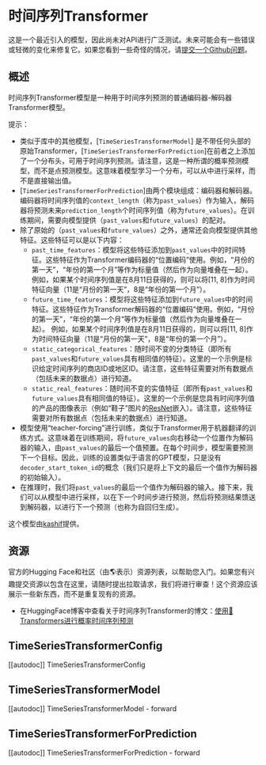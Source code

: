 <!--版权2022年，HuggingFace团队。版权所有。

根据Apache许可证2.0版（“许可证”），您不得使用此文件，除非符合许可证的规定。
您可以在以下位置获取许可证的副本

http://www.apache.org/licenses/LICENSE-2.0

除非适用法律要求或书面同意，否则根据许可证分发的软件是基于“按现状”提供的，
没有任何明示或暗示的担保或条件。有关许可证下特定语言的限制和条件，请参阅许可证。

⚠️请注意，此文件是Markdown格式，但包含我们的文档生成器（类似于MDX）的特定语法，可能在您的Markdown查看器中无法正常渲染。

-->

# 时间序列Transformer

<Tip>

这是一个最近引入的模型，因此尚未对API进行广泛测试。未来可能会有一些错误或轻微的变化来修复它。如果您看到一些奇怪的情况，请[提交一个Github问题](https://github.com/huggingface/transformers/issues/new?assignees=&labels=&template=bug-report.md&title)。

</Tip>

## 概述

时间序列Transformer模型是一种用于时间序列预测的普通编码器-解码器Transformer模型。

提示：

- 类似于库中的其他模型，[`TimeSeriesTransformerModel`] 是不带任何头部的原始Transformer，[`TimeSeriesTransformerForPrediction`]在前者之上添加了一个分布头，可用于时间序列预测。请注意，这是一种所谓的概率预测模型，而不是点预测模型。这意味着模型学习一个分布，可以从中进行采样，而不是直接输出值。
- [`TimeSeriesTransformerForPrediction`]由两个模块组成：编码器和解码器。编码器将时间序列值的`context_length`（称为`past_values`）作为输入，解码器将预测未来`prediction_length`个时间序列值（称为`future_values`）。在训练期间，需要向模型提供（`past_values`和`future_values`）的配对。
- 除了原始的（`past_values`和`future_values`）之外，通常还会向模型提供其他特征。这些特征可以是以下内容：
     - `past_time_features`：模型将这些特征添加到`past_values`中的时间特征。这些特征作为Transformer编码器的“位置编码”使用。例如，“月份的第一天”，“年份的第一个月”等作为标量值（然后作为向量堆叠在一起）。
     例如，如果某个时间序列值是在8月11日获得的，则可以将[11, 8]作为时间特征向量（11是“月份的第一天”，8是“年份的第一个月”）。
     - `future_time_features`：模型将这些特征添加到`future_values`中的时间特征。这些特征作为Transformer解码器的“位置编码”使用。例如，“月份的第一天”，“年份的第一个月”等作为标量值（然后作为向量堆叠在一起）。
     例如，如果某个时间序列值是在8月11日获得的，则可以将[11, 8]作为时间特征向量（11是“月份的第一天”，8是“年份的第一个月”）。
     - `static_categorical_features`：随时间不变的分类特征（即所有`past_values`和`future_values`具有相同值的特征）。这里的一个示例是标识给定时间序列的商店ID或地区ID。请注意，这些特征需要对所有数据点（包括未来的数据点）进行知道。
     - `static_real_features`：随时间不变的实值特征（即所有`past_values`和`future_values`具有相同值的特征）。这里的一个示例是您具有时间序列值的产品的图像表示（例如“鞋子”图片的[ResNet](resnet)嵌入）。请注意，这些特征需要对所有数据点（包括未来的数据点）进行知道。
- 模型使用“teacher-forcing”进行训练，类似于Transformer用于机器翻译的训练方式。这意味着在训练期间，将`future_values`向右移动一个位置作为解码器的输入，由`past_values`的最后一个值预置。在每个时间步，模型需要预测下一个目标。因此，训练的设置类似于语言的GPT模型，只是没有`decoder_start_token_id`的概念（我们只是将上下文的最后一个值作为解码器的初始输入）。
- 在推理时，我们将`past_values`的最后一个值作为解码器的输入。接下来，我们可以从模型中进行采样，以在下一个时间步进行预测，然后将预测结果馈送到解码器，以进行下一个预测（也称为自回归生成）。

这个模型由[kashif](https://huggingface.co/kashif)提供。

## 资源

官方的Hugging Face和社区（由🌎表示）资源列表，以帮助您入门。如果您有兴趣提交资源以包含在这里，请随时提出拉取请求，我们将进行审查！这个资源应该展示一些新东西，而不是重复现有的资源。

- 在HuggingFace博客中查看关于时间序列Transformer的博文：[使用🤗 Transformers进行概率时间序列预测](https://huggingface.co/blog/time-series-transformers)


## TimeSeriesTransformerConfig

[[autodoc]] TimeSeriesTransformerConfig


## TimeSeriesTransformerModel

[[autodoc]] TimeSeriesTransformerModel
    - forward


## TimeSeriesTransformerForPrediction

[[autodoc]] TimeSeriesTransformerForPrediction
    - forward